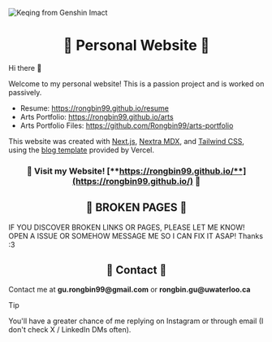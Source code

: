 ![Keqing from Genshin Imact](https://github.com/Rongbin99/website-src/blob/main/public/images/Wallpaper9-01.svg)

<div align="center">

# 🌟 Personal Website 🌟

</div>

Hi there 👋

Welcome to my personal website! This is a passion project and is worked on passively. 

- Resume: <a href="https://rongbin99.github.io/resume" target="_blank">https://rongbin99.github.io/resume</a>
- Arts Portfolio: <a href="https://rongbin99.github.io/arts" target="_blank">https://rongbin99.github.io/arts</a>
- Arts Portfolio Files: <a href="https://github.com/Rongbin99/arts-portfolio" target="_blank">https://github.com/Rongbin99/arts-portfolio</a>

This website was created with [Next.js](https://nextjs.org/), [Nextra MDX](https://nextra.site/), and [Tailwind CSS](https://tailwindcss.com/), using the [blog template](https://github.com/vercel/next.js/tree/canary/examples/blog) provided by Vercel.

<div align="center">

### 🌟 Visit my Website! [**https://rongbin99.github.io/**](https://rongbin99.github.io/) 🌟

</div>

<div align="center">

## 🚨 BROKEN PAGES 🚨

</div>

IF YOU DISCOVER BROKEN LINKS OR PAGES, PLEASE LET ME KNOW! OPEN A ISSUE OR SOMEHOW MESSAGE ME SO I CAN FIX IT ASAP! Thanks :3

<div align="center">

## 📨 Contact 📨

</div>

Contact me at __gu.rongbin99@gmail.com__ or __rongbin.gu@uwaterloo.ca__

> [!TIP]
> You'll have a greater chance of me replying on Instagram or through email (I don't check X / LinkedIn DMs often).
